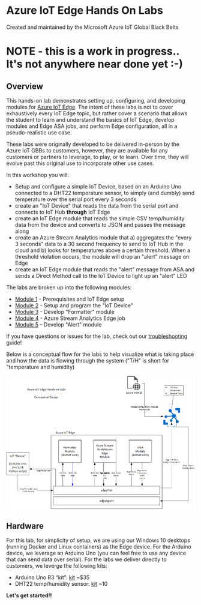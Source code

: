 # Azure IoT Edge Hands On Labs

Created and maintained by the Microsoft Azure IoT Global Black Belts



# NOTE - this is a work in progress..  It's not anywhere near done yet   :-)



## Overview

This hands-on lab demonstrates setting up, configuring, and developing modules for [Azure IoT Edge](https://azure.microsoft.com/en-us/services/iot-edge/).  The intent of these labs is not to cover exhaustively every IoT Edge topic, but rather cover a scenario that allows the student to learn and understand the basics of IoT Edge, develop modules and Edge ASA jobs, and perform Edge configuration, all in a pseudo-realistic use case.

These labs were originally developed to be delivered in-person by the Azure IoT GBBs to customers, however, they are available for any customers or partners to leverage, to play, or to learn.  Over time, they will evolve past this original use to incorporate other use cases.

In this workshop you will:

* Setup and configure a simple IoT Device, based on an Arduino Uno connected to a DHT22 temperature sensor, to simply (and dumbly) send temperature over the serial port every 3 seconds
* create an "IoT Device" that reads the data from the serial port and connects to IoT Hub __**through**__ IoT Edge
* create an IoT Edge module that reads the simple CSV temp/humidity data from the device and converts to JSON and passes the message along
* create an Azure Stream Analytics module that a) aggregates the "every 3 seconds" data to a 30 second frequency to send to IoT Hub in the cloud and b) looks for temperatures above a certain threshold.  When a threshold violation occurs, the module will drop an "alert" message on Edge
* create an IoT Edge module that reads the "alert" message from ASA and sends a Direct Method call to the IoT Device to light up an "alert" LED

The labs are broken up into the following modules:

* [Module 1](module1) - Prerequisites and IoT Edge setup
* [Module 2](module2) - Setup and program the "IoT Device"
* [Module 3](module3) - Develop "Formatter" module
* [Module 4](module4) - Azure Stream Analytics Edge job
* [Module 5](module5) - Develop "Alert" module

If you have questions or issues for the lab, check out our [troubleshooting](troubleshooting.md) guide!

Below is a conceptual flow for the labs to help visualize what is taking place and how the data is flowing through the system  ("T/H" is short for "temperature and humidity)

![conceptual drawing](/images/IoT-Edge-Labs-Conceptual-Design.png)

## Hardware

For this lab, for simplicity of setup, we are using our Windows 10 desktops (running Docker and Linux containers) as the Edge device.  For the Arduino device, we leverage an Arduino Uno (you can feel free to use any device that can send data over serial). For the labs we deliver directly to customers, we leverge the following kits:
* Arduino Uno R3 “kit”:   [kit](https://www.adafruit.com/product/193)   ~$35
* DHT22 temp/humidity sensor:  [kit](https://www.adafruit.com/product/385)   ~10

__**Let's get started!!**__
